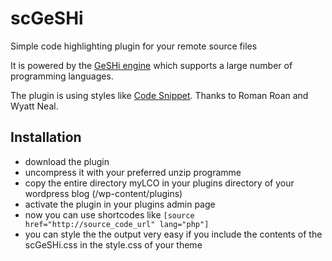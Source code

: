 # scGeSHi

Simple code highlighting plugin for your remote source files

It is powered by the [GeSHi engine](http://qbnz.com/highlighter/) which supports a large number of programming languages.

The plugin is using styles like [Code Snippet](http://wordpress.org/extend/plugins/codesnippet-20/). Thanks to Roman Roan and Wyatt Neal.

## Installation

- download the plugin
- uncompress it with your preferred unzip programme
- copy the entire directory myLCO in your plugins directory of your wordpress blog (/wp-content/plugins)
- activate the plugin in your plugins admin page
- now you can use shortcodes like `[source href="http://source_code_url" lang="php"]`
- you can style the the output very easy if you include the contents of the scGeSHi.css in the style.css of your theme
